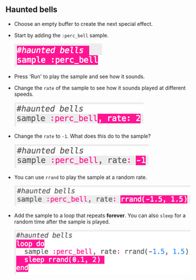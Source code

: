 ## Haunted bells

+ Choose an empty buffer to create the next special effect.

+ Start by adding the `:perc_bell` sample.
    
    ![螢幕截圖](images/effects-bells-sample.png)

+ Press 'Run' to play the sample and see how it sounds.

+ Change the `rate` of the sample to see how it sounds played at different speeds.
    
    ![截圖](images/effects-bells-rate-high.png)

+ Change the `rate` to `-1`. What does this do to the sample?
    
    ![截圖](images/effects-bells-rate-negative.png)

+ You can use `rrand` to play the sample at a random rate.
    
    ![截圖](images/effects-bells-rate-random.png)

+ Add the sample to a loop that repeats **forever**. You can also `sleep` for a random time after the sample is played.
    
    ![截圖](images/effects-bells-repeat-random.png)